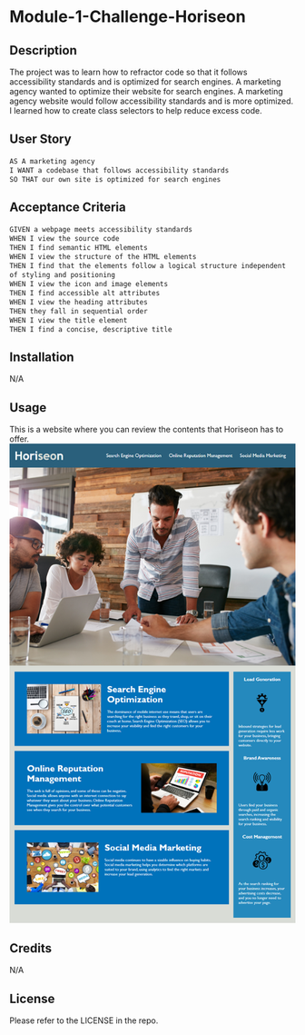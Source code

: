 # Module-1-Challenge-Horiseon

## Description

The project was to learn how to refractor code so that it follows accessibility standards and is optimized for search engines.
A marketing agency wanted to optimize their website for search engines.
A marketing agency website would follow accessibility standards and is more optimized.
I learned how to create class selectors to help reduce excess code.

## User Story

```
AS A marketing agency
I WANT a codebase that follows accessibility standards
SO THAT our own site is optimized for search engines
```

## Acceptance Criteria

```
GIVEN a webpage meets accessibility standards
WHEN I view the source code
THEN I find semantic HTML elements
WHEN I view the structure of the HTML elements
THEN I find that the elements follow a logical structure independent of styling and positioning
WHEN I view the icon and image elements
THEN I find accessible alt attributes
WHEN I view the heading attributes
THEN they fall in sequential order
WHEN I view the title element
THEN I find a concise, descriptive title
```

## Installation

N/A

## Usage

This is a website where you can review the contents that Horiseon has to offer.
![Horiseon](./Assets/01-html-css-git-homework-demo.png)

## Credits

N/A

## License

Please refer to the LICENSE in the repo.

